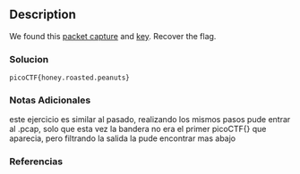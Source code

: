 ## Description
We found this [packet capture](https://jupiter.challenges.picoctf.org/static/0c84d3636dd088d9fe4efd5d0d869a06/capture.pcap) and [key](https://jupiter.challenges.picoctf.org/static/0c84d3636dd088d9fe4efd5d0d869a06/picopico.key). Recover the flag.
### Solucion

```
picoCTF{honey.roasted.peanuts}
```
### Notas Adicionales
este ejercicio es similar al pasado, realizando los mismos pasos pude entrar al .pcap, solo que esta vez la bandera no era el primer picoCTF{} que aparecia, pero filtrando la salida la pude encontrar mas abajo
### Referencias